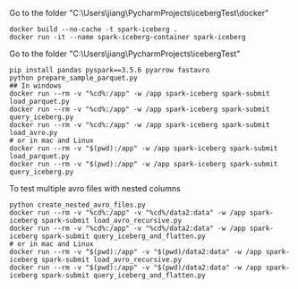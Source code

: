 Go to the folder "C:\Users\jiang\PycharmProjects\icebergTest\docker"
```shell
docker build --no-cache -t spark-iceberg .
docker run -it --name spark-iceberg-container spark-iceberg
```
Go to the folder "C:\Users\jiang\PycharmProjects\icebergTest"
```shell
pip install pandas pyspark==3.5.6 pyarrow fastavro
python prepare_sample_parquet.py
## In windows
docker run --rm -v "%cd%:/app" -w /app spark-iceberg spark-submit load_parquet.py
docker run --rm -v "%cd%:/app" -w /app spark-iceberg spark-submit query_iceberg.py
docker run --rm -v "%cd%:/app" -w /app spark-iceberg spark-submit load_avro.py
# or in mac and Linux
docker run --rm -v "$(pwd):/app" -w /app spark-iceberg spark-submit load_parquet.py
docker run --rm -v "$(pwd):/app" -w /app spark-iceberg spark-submit query_iceberg.py
```
To test multiple avro files with nested columns
```shell
python create_nested_avro_files.py
docker run --rm -v "%cd%:/app" -v "%cd%/data2:data" -w /app spark-iceberg spark-submit load_avro_recursive.py
docker run --rm -v "%cd%:/app" -v "%cd%/data2:data" -w /app spark-iceberg spark-submit query_iceberg_and_flatten.py
# or in mac and Linux
docker run --rm -v "$(pwd):/app" -v "$(pwd)/data2:data" -w /app spark-iceberg spark-submit load_avro_recursive.py
docker run --rm -v "$(pwd):/app" -v "$(pwd)/data2:data" -w /app spark-iceberg spark-submit query_iceberg_and_flatten.py
```

